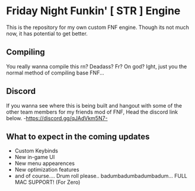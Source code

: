 # Friday Night Funkin' [ STR ] Engine

This is the repository for my own custom FNF engine. Though its not much now, it has potential to get better.

## Compiling

You really wanna compile this rn? Deadass? Fr? On god?
Ight, just you the normal method of compiling base FNF...

## Discord

If you wanna see where this is being built and hangout with some of the other team members for my friends mod of FNF, Head the discord link below.
-https://discord.gg/qJAdVkm5N7-

## What to expect in the coming updates

- Custom Keybinds
- New in-game UI
- New menu appearences
- New optimization features
- and of course.... Drum roll please.. badumbadumbadumbadum... FULL MAC SUPPORT! (For Zero)



